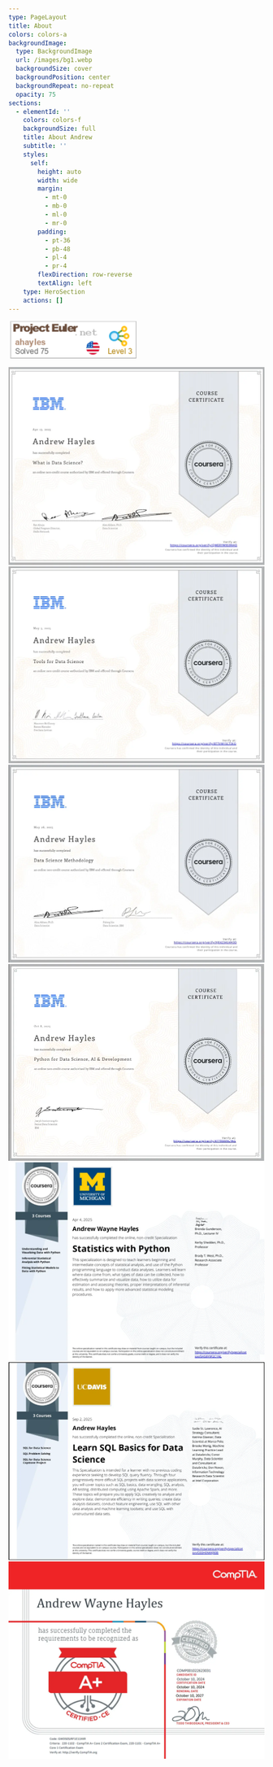 ```yaml
---
type: PageLayout
title: About
colors: colors-a
backgroundImage:
  type: BackgroundImage
  url: /images/bg1.webp
  backgroundSize: cover
  backgroundPosition: center
  backgroundRepeat: no-repeat
  opacity: 75
sections:
  - elementId: ''
    colors: colors-f
    backgroundSize: full
    title: About Andrew
    subtitle: ''
    styles:
      self:
        height: auto
        width: wide
        margin:
          - mt-0
          - mb-0
          - ml-0
          - mr-0
        padding:
          - pt-36
          - pb-48
          - pl-4
          - pr-4
        flexDirection: row-reverse
        textAlign: left
    type: HeroSection
    actions: []
---
```


[![Project Euler Level 3](/images/projecteuler.png)](https://www.projecteuler.net)

[![IBM Course Certificate 1 - Introduction to Data Science](/images/ibm1.webp)](/images/whatisdatascience.pdf)
[![IBM Course Certificate 2 - Tools in Data Science](/images/ibm2.webp)](/images/toolsfordatascience.pdf)
[![IBM Course Certificate 3 - Data Science Methodology](/images/ibm3.webp)](/images/datasciencemethodology.pdf)
[![IBM Course Certificate 4 - Python for Data Science](/images/python4datascience.webp)](/images/python4datascience.pdf)
[![University of Michigan Certificate - Statistics with Python](/images/statswithpython.webp)](/images/statswithpython.pdf)
[![University of California Certificate - SQL Data Science Specialization](/images/sql_datascience.webp)](/images/sqlspecialization.pdf)
[![CompTIA A+ Certificate](/images/comptia.webp)](/images/comptiaAplus.pdf)
